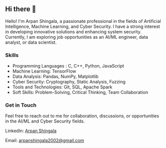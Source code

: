 ## Hi there 👋

<!--
**arpan-vs/arpan-vs** is a ✨ _special_ ✨ repository because its `README.md` (this file) appears on your GitHub profile.

Here are some ideas to get you started:

- 🔭 I’m currently working on ...
- 🌱 I’m currently learning ...
- 👯 I’m looking to collaborate on ...
- 🤔 I’m looking for help with ...
- 💬 Ask me about ...
- 📫 How to reach me: ...
- 😄 Pronouns: ...
- ⚡ Fun fact: ...
-->
Hello! I'm Arpan Shingala, a passionate professional in the fields of Artificial Intelligence, Machine Learning, and Cyber Security. I have a strong interest in developing innovative solutions and enhancing system security. Currently, I am exploring job opportunities as an AI/ML engineer, data analyst, or data scientist.

### Skills
- Programming Languages : C, C++, Python, JavaScript
- Machine Learning: TensorFlow
- Data Analysis: Pandas, NumPy, Matplotlib
- Cyber Security: Cryptography, Static Analysis, Fuzzing
- Tools and Technologies: Git, SQL, Apache Spark
- Soft Skills: Problem-Solving, Critical Thinking, Team Collaboration

### Get in Touch
Feel free to reach out to me for collaboration, discussions, or opportunities in the AI/ML and Cyber Security fields.

LinkedIn: [Arpan Shingala](https://www.linkedin.com/in/arpan-shingala-ba2128202/)

Email: [arpanshingala2002@gmail.com](mailto:arpanshingala2002@gmail.com)
